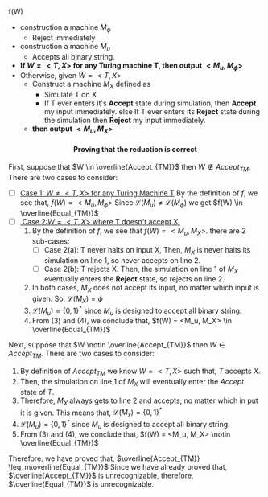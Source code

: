 <!-- - $Equal_{TM}$

- $\overline{Equal_{TM}}$

- $\overline{Accept_{TM}}$



$\leq_{m}$ -->


f(W)
- construction a machine $M_{\phi}$
  - Reject immediately
- construction a machine $M_{u}$
  - Accepts all binary string.
- **If $W \not ={<T, X>}$ for any Turing machine T, then output $<M_u, M_{\phi}>$**
- Otherwise, given $W = <T, X>$
  - Construct a machine $M_X$ defined as 
    - Simulate T on X
    - If T ever enters it's **Accept** state during simulation,
then **Accept** my input immediately.
else If T ever enters its **Reject** state during the simulation then **Reject** my input immediately.
  -   **then output $<M_u, M_X>$**

#### <center>Proving that the reduction is correct</center>
First, suppose that $W \in \overline{Accept_{TM}}$ then $W \notin Accept_{TM}$. There are two cases to consider:
- [ ] <ins>Case 1: $W \not ={<T, X>}$ for any Turing Machine T</ins>
By the definition of $f$, we see that, $f(W) = <M_u, M_{\phi}>$
Since $\mathscr{L}(M_u) \not ={\mathscr{L}(M_{\phi})}$ we get $f(W) \in \overline{Equal_{TM}}$
- [ ] <ins> Case 2:$W = <T, X>$ where T doesn't accept X.</ins>
    1.  By the definition of $f$, we see that $f(W) = <M_u, M_X>$. there are 2 sub-cases:
        - [ ] Case 2(a): T never halts on input X, Then, $M_X$ is never halts its simulation on line 1, so never accepts on line 2.
        - [ ] Case 2(b): T rejects X. Then, the simulation on line 1 of $M_X$ eventually enters the __Reject__ state, so rejects on line 2.
    2. In both cases, $M_X$ does not accept its input, no matter which input is given.
So, $\mathscr{L}(M_X) = \phi$
    3. $\mathscr{L}(M_u) = \{0, 1\}^*$ since $M_u$ is designed to accept all binary string.
    4. From (3) and (4), we conclude that, $f(W) = <M_u, M_X> \in \overline{Equal_{TM}}$

Next, suppose that $W \notin \overline{Accept_{TM}}$ then $W \in Accept_{TM}$. There are two cases to consider:
1. By definition of $Accept_{TM}$ we know $W = <T, X>$ such that, $T$ accepts $X$.
2. Then, the simulation on line 1 of $M_X$ will eventually enter the $Accept$ state of $T$.
3. Therefore, $M_X$ always gets to line 2 and accepts, no matter which in put it is given. This means that, $\mathscr{L}(M_x) = \{0, 1\}^*$
4. $\mathscr{L}(M_u) =  \{0, 1\}^*$ since $M_u$ is designed to accept all binary string.
5. From (3) and (4), we conclude that, $f(W) = <M_u, M_X> \notin \overline{Equal_{TM}}$ 

Therefore, we have proved that, $\overline{Accept_{TM}} \leq_m\overline{Equal_{TM}}$
Since we have already proved that, $\overline{Accept_{TM}}$ is unrecognizable, therefore, $\overline{Equal_{TM}}$ is unrecognizable.